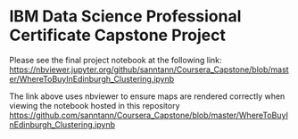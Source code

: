 # IBM Data Science Professional Certificate Capstone Project

Please see the final project notebook at the following link:
https://nbviewer.jupyter.org/github/sanntann/Coursera_Capstone/blob/master/WhereToBuyInEdinburgh_Clustering.ipynb

The link above uses nbviewer to ensure maps are rendered correctly when viewing the notebook hosted in this repository
https://github.com/sanntann/Coursera_Capstone/blob/master/WhereToBuyInEdinburgh_Clustering.ipynb
